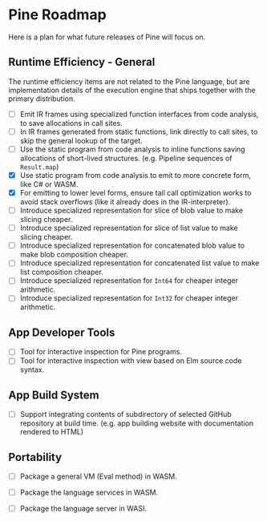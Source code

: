 # Pine Roadmap

Here is a plan for what future releases of Pine will focus on.

## Runtime Efficiency - General

The runtime efficiency items are not related to the Pine language, but are implementation details of the execution engine that ships together with the primary distribution.

- [ ] Emit IR frames using specialized function interfaces from code analysis, to save allocations in call sites.
- [ ] In IR frames generated from static functions, link directly to call sites, to skip the general lookup of the target.
- [ ] Use the static program from code analysis to inline functions saving allocations of short-lived structures. (e.g. Pipeline sequences of `Result.map`)
- [X] Use static program from code analysis to emit to more concrete form, like C# or WASM.
- [x] For emitting to lower level forms, ensure tail call optimization works to avoid stack overflows (like it already does in the IR-interpreter).
- [ ] Introduce specialized representation for slice of blob value to make slicing cheaper.
- [ ] Introduce specialized representation for slice of list value to make slicing cheaper.
- [ ] Introduce specialized representation for concatenated blob value to make blob composition cheaper.
- [ ] Introduce specialized representation for concatenated list value to make list composition cheaper.
- [ ] Introduce specialized representation for `Int64` for cheaper integer arithmetic.
- [ ] Introduce specialized representation for `Int32` for cheaper integer arithmetic.

## App Developer Tools

- [ ] Tool for interactive inspection for Pine programs.
- [ ] Tool for interactive inspection with view based on Elm source code syntax.

## App Build System

- [ ] Support integrating contents of subdirectory of selected GitHub repository at build time. (e.g. app building website with documentation rendered to HTML)

## Portability

- [ ] Package a general VM (Eval method) in WASM.
- [ ] Package the language services in WASM.
- [ ] Package the language server in WASI.



